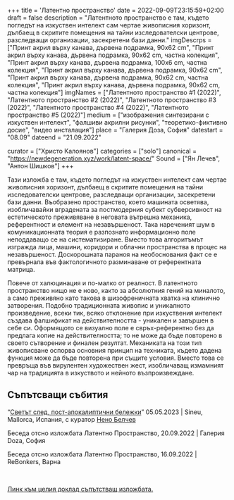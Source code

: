 +++
title = 'Латентно пространство'
date = 2022-09-09T23:15:59+02:00
draft = false
description = "Латентното пространство е там, където погледът на изкуствен интелект сам чертае живописния хоризонт, дълбаещ в скритите помещения на тайни изследователски центрове, разследващи организации, засекретени бази данни."
imgDescrps = ["Принт акрил върху канава, дървена подрамка, 90x62 cm", "Принт акрил върху канава, дървена подрамка, 90x62 cm, частна колекция", "Принт акрил върху канава, дървена подрамка, 100x6 cm, частна колекция", "Принт акрил върху канава, дървена подрамка, 90x62 cm", "Принт акрил върху канава, дървена подрамка, 90x62 cm, частна колекция", "Принт акрил върху канава, дървена подрамка, 90x62 cm, частна колекция"]
imgNames = ["Латентното пространство #1 (2022)", "Латентното пространство #2 (2022)", "Латентното пространство #3 (2022)", "Латентното пространство #4 (2022)", "Латентното пространство #5 (2022)"]
medium = ["изображения синтезирани с изкуствен интелект", "фалшиви акрилни рисунки", "теоретико-фиктивно досие", "видео инсталация"]
place = "Галерия Доза, София"
datestart = "08.09"
dateend = "21.09.2022"

curator = ["Христо Калоянов"]
categories = ["solo"]
canonical = "https://newdegeneration.xyz/work/latent-space/"
Sound = ["Ян Лечев", "Антон Шишков"]
+++

Тази изложба е там, където погледът на изкуствен интелект сам чертае живописния хоризонт, дълбаещ в скритите помещения на тайни изследователски центрове, разследващи организации, засекретени бази данни. Въобразено пространство, което машината осветява, изобличавайки вградената за постмодерния субект субверсивност на естетическото преживяване в неговата вътрешна механика, референтност и елемент на незавършеност. Така нареченият шум в комуникационната теория е разпознато информационно поле неподдаващо се на систематизиране. Вместо това алгоритъмът изгражда лица, машини, коридори и облачни пространства в процес на незавършеност. Доскорошната параноя на необоснования факт се е превърнала във фактологичното разминаване от референтната матрица.

Повече от халюцинация и по-малко от реалност. В латентното пространство нищо не е ново, както за абсолютния гений на миналото, а само преживяно като такова в шизофреничната хватка на клинично затворения. Подобно традиционната живопис и уникалното произведение, всеки тик, всяко отклонение при изкуствения интелект създава фалшификат на действителността - уникален и завършен в себе си. Оформящото се визуално поле е свръх-референтно без да предлага копие на действителността; то не може да бъде повторено в своето сътворение и финален резултат. Механиката на този тип живописване оспорва основния принцип на техниката, където дадена функция може да бъде повторена при същите условия. Вместо това се превръща във вирулентен художествен жест, изобличаващ измамният чар на традицията в изкуството и нейното възпроизвеждане.

## Съпътсващи събития

“[Светът след, пост-апокалиптични бележки](www.nenobel.net/neno-art-works.htm)” 05.05.2023 | Sineu, Mallorca, Испания, с куратор [Нено Белчев](http://www.nenobel.net/neno-za.htm)

Беседа отсно изложбата Латентно Пространство, 20.09.2022 | Галерия Doza, София

Беседа отсно изложбата Латентно Пространство, 16.09.2022 | ReBonkers, Варна

<br>

[Линк към целия доклад съпътстващ изложбата.](https://blog.newdegeneration.xyz/latent-space)